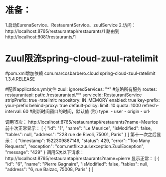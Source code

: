 ﻿准备：
===
1.启动EurenaService、RestaurantService、zuulService
2.访问：http://localhost:8765/restaurantapi/restaurants/1 路由到 http://localhost:8081/restaurants/1

Zuul限流spring-cloud-zuul-ratelimit
===
#pom.xml增加依赖
		<dependency>
  			<groupId>com.marcosbarbero.cloud</groupId>
  			<artifactId>spring-cloud-zuul-ratelimit</artifactId>
  			<version>1.3.4.RELEASE</version>
		</dependency>

#配置application.yml文件
zuul:
  ignoredServices: "*"  #忽略所有服务
  routes:
    restaurantapi:
      path: /restaurantapi/**
      serviceId: RestaurantService
      stripPrefix: true
  ·ratelimit:
    repository: IN_MEMORY
    enabled: true
    key-prefix: your-prefix
    behind-proxy: true
    default-policy: 
      limit: 10
      quota: 1000
      refresh-interval: 60 #刷新时间窗口的时间，默认值 (秒)
      type:
       - user
       - origin
       - url·

调用15次：
http://localhost:8765/restaurantapi/restaurants?name=Meurice
前十次正常显示：
[
    {
        "id": "1",
        "name": "Le Meurice",
        "isModified": false,
        "tables": null,
        "address": "228 rue de Rivoli, 75001, Paris"
    }
]
第十一次之后显示：
{
    "timestamp": 1522309887146,
    "status": 429,
    "error": "Too Many Requests",
    "exception": "com.netflix.zuul.exception.ZuulException",
    "message": "429"
}
调用5次以下请求：
http://localhost:8765/restaurantapi/restaurants?name=pierre
显示正常：
[
    {
        "id": "6",
        "name": "Pierre Gagnaire",
        "isModified": false,
        "tables": null,
        "address": "6, rue Balzac, 75008, Paris"
    }
]


